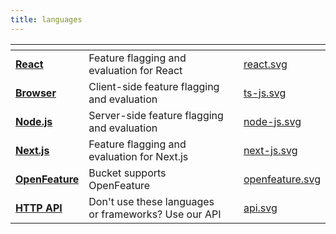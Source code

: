 ```yaml
---
title: languages
---
```


<table data-view="cards" data-full-width="true"><thead><tr><th></th><th></th><th></th><th data-hidden data-card-cover data-type="files"></th></tr></thead><tbody><tr><td><a href="../../sdk/@bucketco/react-sdk/"><strong>React</strong></a></td><td>Feature flagging and evaluation for React</td><td></td><td><a href="../assets/react.svg">react.svg</a></td></tr><tr><td><a href="../../sdk/@bucketco/browser-sdk/"><strong>Browser</strong></a></td><td>Client-side feature flagging and evaluation</td><td></td><td><a href="../assets/ts-js.svg">ts-js.svg</a></td></tr><tr><td><a href="../../sdk/@bucketco/node-sdk/"><strong>Node.js</strong></a></td><td>Server-side feature flagging and evaluation</td><td></td><td><a href="../assets/node-js.svg">node-js.svg</a></td></tr><tr><td><a href="../../supported-languages/next.js.md"><strong>Next.js</strong></a></td><td>Feature flagging and evaluation for Next.js</td><td></td><td><a href="../assets/next-js.svg">next-js.svg</a></td></tr><tr><td><a href="../../supported-languages/openfeature.md"><strong>OpenFeature</strong></a></td><td>Bucket supports OpenFeature</td><td></td><td><a href="../assets/openfeature.svg">openfeature.svg</a></td></tr><tr><td><a href="../../api/http-api.md"><strong>HTTP API</strong></a></td><td>Don't use these languages or frameworks? Use our API</td><td></td><td><a href="../assets/api.svg">api.svg</a></td></tr></tbody></table>
